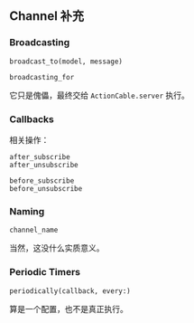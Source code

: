 ## Channel 补充

### Broadcasting

```
broadcast_to(model, message)

broadcasting_for
```

它只是傀儡，最终交给 `ActionCable.server` 执行。

### Callbacks

相关操作：

```
after_subscribe
after_unsubscribe

before_subscribe
before_unsubscribe
```

### Naming

```
channel_name
```

当然，这没什么实质意义。

### Periodic Timers

```
periodically(callback, every:)
```

算是一个配置，也不是真正执行。
